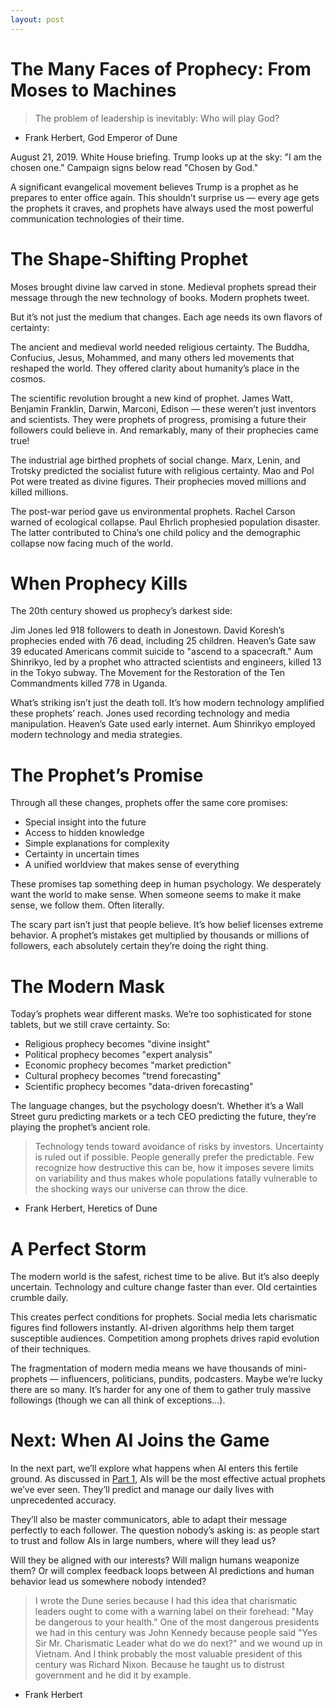 ```yaml
---
layout: post
---
```

# The Many Faces of Prophecy: From Moses to Machines

> The problem of leadership is inevitably: Who will play God?
- Frank Herbert, God Emperor of Dune

August 21, 2019. White House briefing. Trump looks up at the sky: "I am the chosen one." Campaign signs below read "Chosen by God." 

A significant evangelical movement believes Trump is a prophet as he prepares to enter office again. This shouldn’t surprise us — every age gets the prophets it craves, and prophets have always used the most powerful communication technologies of their time.

# The Shape-Shifting Prophet

Moses brought divine law carved in stone. Medieval prophets spread their message through the new technology of books. Modern prophets tweet.

But it’s not just the medium that changes. Each age needs its own flavors of certainty:

The ancient and medieval world needed religious certainty. The Buddha, Confucius, Jesus, Mohammed, and many others led movements that reshaped the world. They offered clarity about humanity’s place in the cosmos.

The scientific revolution brought a new kind of prophet. James Watt, Benjamin Franklin, Darwin, Marconi, Edison — these weren’t just inventors and scientists. They were prophets of progress, promising a future their followers could believe in. And remarkably, many of their prophecies came true!

The industrial age birthed prophets of social change. Marx, Lenin, and Trotsky predicted the socialist future with religious certainty. Mao and Pol Pot were treated as divine figures. Their prophecies moved millions and killed millions.

The post-war period gave us environmental prophets. Rachel Carson warned of ecological collapse. Paul Ehrlich prophesied population disaster. The latter contributed to China’s one child policy and the demographic collapse now facing much of the world.

# When Prophecy Kills

The 20th century showed us prophecy’s darkest side:

Jim Jones led 918 followers to death in Jonestown. David Koresh’s prophecies ended with 76 dead, including 25 children. Heaven’s Gate saw 39 educated Americans commit suicide to "ascend to a spacecraft." Aum Shinrikyo, led by a prophet who attracted scientists and engineers, killed 13 in the Tokyo subway. The Movement for the Restoration of the Ten Commandments killed 778 in Uganda.

What’s striking isn’t just the death toll. It’s how modern technology amplified these prophets’ reach. Jones used recording technology and media manipulation. Heaven’s Gate used early internet. Aum Shinrikyo employed modern technology and media strategies.

# The Prophet’s Promise

Through all these changes, prophets offer the same core promises:
- Special insight into the future
- Access to hidden knowledge
- Simple explanations for complexity
- Certainty in uncertain times
- A unified worldview that makes sense of everything

These promises tap something deep in human psychology. We desperately want the world to make sense. When someone seems to make it make sense, we follow them. Often literally.

The scary part isn’t just that people believe. It’s how belief licenses extreme behavior. A prophet’s mistakes get multiplied by thousands or millions of followers, each absolutely certain they’re doing the right thing.

# The Modern Mask

Today’s prophets wear different masks. We’re too sophisticated for stone tablets, but we still crave certainty. So:
- Religious prophecy becomes "divine insight"
- Political prophecy becomes "expert analysis"
- Economic prophecy becomes "market prediction"
- Cultural prophecy becomes "trend forecasting"
- Scientific prophecy becomes "data-driven forecasting"

The language changes, but the psychology doesn’t. Whether it’s a Wall Street guru predicting markets or a tech CEO predicting the future, they’re playing the prophet’s ancient role.

> Technology tends toward avoidance of risks by investors. Uncertainty is ruled out if possible. People generally prefer the predictable. Few recognize how destructive this can be, how it imposes severe limits on variability and thus makes whole populations fatally vulnerable to the shocking ways our universe can throw the dice.
- Frank Herbert, Heretics of Dune

# A Perfect Storm

The modern world is the safest, richest time to be alive. But it’s also deeply uncertain. Technology and culture change faster than ever. Old certainties crumble daily.

This creates perfect conditions for prophets. Social media lets charismatic figures find followers instantly. AI-driven algorithms help them target susceptible audiences. Competition among prophets drives rapid evolution of their techniques.

The fragmentation of modern media means we have thousands of mini-prophets — influencers, politicians, pundits, podcasters. Maybe we’re lucky there are so many. It’s harder for any one of them to gather truly massive followings (though we can all think of exceptions...).

# Next: When AI Joins the Game

In the next part, we’ll explore what happens when AI enters this fertile ground. As discussed in [Part 1](https://guyren.me/2024/01/05/AIs-are-Prophets.html), AIs will be the most effective actual prophets we’ve ever seen. They’ll predict and manage our daily lives with unprecedented accuracy.

They’ll also be master communicators, able to adapt their message perfectly to each follower. The question nobody’s asking is: as people start to trust and follow AIs in large numbers, where will they lead us?

Will they be aligned with our interests? Will malign humans weaponize them? Or will complex feedback loops between AI predictions and human behavior lead us somewhere nobody intended?

> I wrote the Dune series because I had this idea that charismatic leaders ought to come with a warning label on their forehead: "May be dangerous to your health." One of the most dangerous presidents we had in this century was John Kennedy because people said "Yes Sir Mr. Charismatic Leader what do we do next?" and we wound up in Vietnam. And I think probably the most valuable president of this century was Richard Nixon. Because he taught us to distrust government and he did it by example.
- Frank Herbert